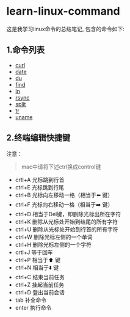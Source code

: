 **learn-linux-command**
=======================
这是我学习linux命令的总结笔记, 包含的命令如下:

## 1.命令列表
* [curl](https://github.com/aaronshan/learn-linux-command/blob/master/curl.md)
* [date](https://github.com/aaronshan/learn-linux-command/blob/master/date.md)
* [du](https://github.com/aaronshan/learn-linux-command/blob/master/du.md)
* [find](https://github.com/aaronshan/learn-linux-command/blob/master/find.md)
* [ln](https://github.com/aaronshan/learn-linux-command/blob/master/ln.md)
* [rsync](https://github.com/aaronshan/learn-linux-command/blob/master/rsync.md)
* [split](https://github.com/aaronshan/learn-linux-command/blob/master/split.md)
* [tr](https://github.com/aaronshan/learn-linux-command/blob/master/tr.md)
* [uname](https://github.com/aaronshan/learn-linux-command/blob/master/uname.md)

## 2.终端编辑快捷键
注意：
> mac中请将下述ctrl换成control键

* crtl+A  光标跳到行首
* ctrl+E  光标跳到行尾
* ctrl+B  光标向左移动一格（相当于⬅️ 键）
* ctrl+F  光标向右移动一格（相当于➡️ 键）
* ctrl+D  相当于Del键，即删除光标出所在字符
* ctrl+K  删除从光标处开始到结尾的所有字符
* ctrl+U  删除从光标处开始到行首的所有字符
* ctrl+W 删除光标左侧的一个单词
* ctrl+H  删除光标左侧的一个字符
* crtl+J  等于回车
* ctrl+P  相当于⬆️ 键
* ctrl+N  相当于⬇️ 键
* ctrl+C  结束当前任务
* ctrl+Z  挂起当前任务
* ctrl+D  登出当前会话
* tab  补全命令
* enter  执行命令



